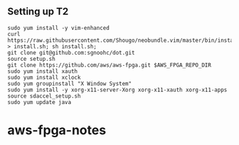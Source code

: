 
## Setting up T2
    sudo yum install -y vim-enhanced
    curl https://raw.githubusercontent.com/Shougo/neobundle.vim/master/bin/install.sh > install.sh; sh install.sh;
    git clone git@github.com:sgnoohc/dot.git
    source setup.sh
    git clone https://github.com/aws/aws-fpga.git $AWS_FPGA_REPO_DIR
    sudo yum install xauth
    sudo yum install xclock
    sudo yum groupinstall "X Window System"
    sudo yum install -y xorg-x11-server-Xorg xorg-x11-xauth xorg-x11-apps
    source sdaccel_setup.sh
    sudo yum update java
# aws-fpga-notes
